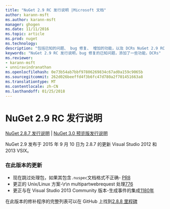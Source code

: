 ```yaml
---
title: "NuGet 2.9 RC 发行说明 |Microsoft 文档"
author: karann-msft
ms.author: karann-msft
manager: ghogen
ms.date: 11/11/2016
ms.topic: article
ms.prod: nuget
ms.technology: 
description: "包括已知的问题、 bug 修复、 增加的功能，以及 DCRs NuGet 2.9 RC 的发行说明。"
keywords: "NuGet 2.9 RC 发行说明，bug 修复的已知问题，添加了一些功能，DCRs"
ms.reviewer:
- karann-msft
- unniravindranathan
ms.openlocfilehash: 0e73b54ab7bbf97806269834c67ad0a159c9065b
ms.sourcegitcommit: 262d026beeffd4f3b6fc47d780a2f701451663a8
ms.translationtype: MT
ms.contentlocale: zh-CN
ms.lasthandoff: 01/25/2018
---
```

# <a name="nuget-29-rc-release-notes"></a>NuGet 2.9 RC 发行说明

[NuGet 2.8.7 发行说明](../release-notes/nuget-2.8.7.md) | [NuGet 3.0 预览版发行说明](../release-notes/nuget-3.0-preview.md)

NuGet 2.9 发布于 2015 年 9 月 10 日为 2.8.7 的更新 Visual Studio 2012 和 2013 VSIX。

### <a name="updates-in-this-release"></a>在此版本的更新

* 现在跳过处理包，如果其包含`.nuspec`文档格式不正确- [PR8](https://github.com/NuGet/NuGet2/pull/8)
* 更正的 Unix/Linux 方案-\r\n multipartwebrequest 处理[776](https://github.com/NuGet/Home/issues/776)
* 更正与在 Visual Studio 2013 Community 版本-生成事件的集成[1180年](https://github.com/NuGet/Home/issues/1180)


在此版本的修补程序的完整列表可以在 GitHub 上找到[2.8.8 里程碑](https://github.com/NuGet/Home/issues?q=milestone%3A2.8.8+is%3Aclosed)
